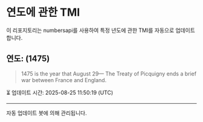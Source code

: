 
# 연도에 관한 TMI

이 리포지토리는 numbersapi를 사용하여 특정 년도에 관한 TMI를 자동으로 업데이트합니다.

## 연도: (1475)
> 1475 is the year that August 29— The Treaty of Picquigny ends a brief war between France and England.

⏳ 업데이트 시간: 2025-08-25 11:50:19 (UTC)

---
자동 업데이트 봇에 의해 관리됩니다.
